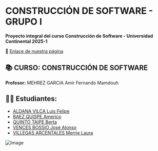 # CONSTRUCCIÓN DE SOFTWARE - GRUPO I  
**Proyecto integral del curso Construcción de Software - Universidad Continental 2025-1**  
 
🔗 [Enlace de nuestra página](https://mvillegasuc.github.io/Proyecto_CS/)  

## 📚 CURSO: CONSTRUCCIÓN DE SOFTWARE  
**Profesor:** MEHREZ GARCIA Amir Fernando Mamdouh  

## 👨‍🎓 Estudiantes:  
- [ALDANA VILCA Luis Felipe](https://mvillegasuc.github.io/Proyecto_CS/ALDANA/)
- [BAEZ QUISPE Americo](https://mvillegasuc.github.io/Proyecto_CS/BAEZ/)
- [QUINTO TAIPE Berta](https://mvillegasuc.github.io/Proyecto_CS/QUINTO/) 
- [VENCES BOSSIO José Alonso](https://mvillegasuc.github.io/Proyecto_CS/VENCES/)  
- [VILLEGAS ARCENTALES Merrie Laura](https://mvillegasuc.github.io/Proyecto_CS/VILLEGAS/) 

![Image](https://github.com/user-attachments/assets/761b31f3-53d2-4a96-9f10-4bec5965fca4)
